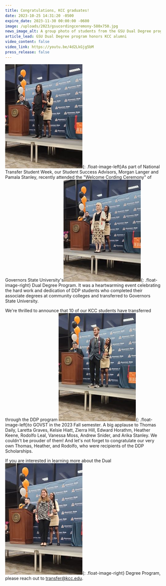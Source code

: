 ```yaml
---
title: Congratulations, KCC graduates!
date: 2023-10-25 14:31:20 -0500
expire_date: 2023-11-30 00:00:00 -0600
image: /uploads/2023/gsucordingceremony-580x750.jpg
news_image_alt: A group photo of students from the GSU Dual Degree program
article_lead: GSU Dual Degree program honors KCC alumni
video_content: false
video_link: https://youtu.be/4d2LkGjg5bM
press_release: false
---
```

![KCC graduate Rodolfo Leal at GSU Cording Ceremony](/uploads/2023/gsu-rodolfoleal-250x377.jpg "KCC graduate Rodolfo Leal at GSU Cording Ceremony"){: .float-image-left}As part of National Transfer Student Week, our Student Success Advisors, Morgan Langer and Pamala Stanley, recently attended the "Welcome Cording Ceremony" of Governors State University's![KCC graduate Heather Keene at GSU Cording Ceremony](/uploads/2023/gsu-heatherkeene-250x330.jpg "KCC graduate Heather Keene at GSU Cording Ceremony"){: .float-image-right} Dual Degree Program. It was a heartwarming event celebrating the hard work and dedication of DDP students who completed their associate degrees at community colleges and transferred to Governors State University.

We're thrilled to announce that 10 of our KCC students have transferred through the DDP program ![KCC graduate Thomas Daily at GSU Cording Ceremony](/uploads/2023/gsu-thomasdaily-250x350.jpg "KCC graduate Thomas Daily at GSU Cording Ceremony"){: .float-image-left}to GOVST in the 2023 Fall semester. A big applause to Thomas Daily, Laretta Graves, Kelsie Hiatt, Zierra Hill, Edward Horathm, Heather Keene, Rodolfo Leal, Vanessa Moss, Andrew Snider, and Arika Stanley. We couldn't be prouder of them! And let's not forget to congratulate our very own Thomas, Heather, and Rodolfo, who were recipients of the DDP Scholarships.

If you are interested in learning more about the Dual![KCC graduate Arika Stanley at GSU Cording Ceremony](/uploads/2023/gsu-arikastanley-250x361.jpg "KCC graduate Arika Stanley at GSU Cording Ceremony"){: .float-image-right} Degree Program, please reach out to&nbsp;[transfer@kcc.edu](mailto:transfer@kcc.edu).